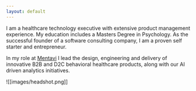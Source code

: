 ```yaml
---
layout: default
---
```

I am a healthcare technology executive with extensive product management experience. My education includes a Masters Degree in Psychology. As the successful founder of a software consulting company, I am a proven self starter and entrepreneur.   

In my role at [Mentavi](https://mentavi.com) I lead the design, engineering and delivery of innovative B2B and D2C behavioral healthcare products, along with our AI driven analytics initiatives.  

![[images/headshot.png]]


